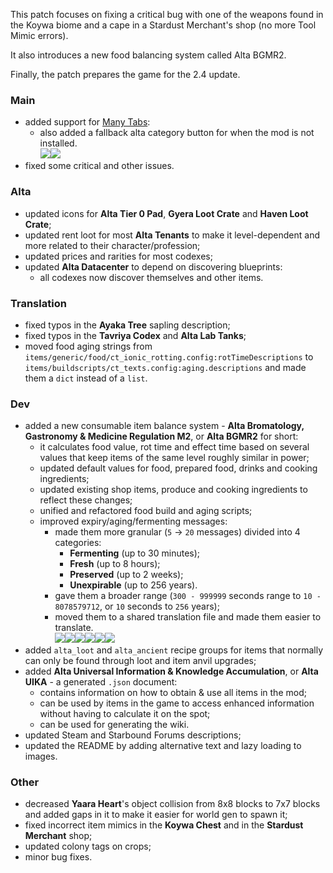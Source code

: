 This patch focuses on fixing a critical bug with one of the weapons found in the Koywa biome and a cape in a Stardust Merchant's shop (no more Tool Mimic errors).

It also introduces a new food balancing system called Alta BGMR2.

Finally, the patch prepares the game for the 2.4 update.

### Main

- added support for [Many Tabs](https://steamcommunity.com/sharedfiles/filedetails/?id=1119086325):
  - also added a fallback alta category button for when the mod is not installed.  
  ![ ](https://raw.githubusercontent.com/Ceterai/Enternia/main/.meta/images/showcase/2.3.4e/tabs1.png)![ ](https://raw.githubusercontent.com/Ceterai/Enternia/main/.meta/images/showcase/2.3.4e/tabs2.png)
- fixed some critical and other issues.

### Alta

- updated icons for **Alta Tier 0 Pad**, **Gyera Loot Crate** and **Haven Loot Crate**;
- updated rent loot for most **Alta Tenants** to make it level-dependent and more related to their character/profession;
- updated prices and rarities for most codexes;
- updated **Alta Datacenter** to depend on discovering blueprints:
  - all codexes now discover themselves and other items.

### Translation

- fixed typos in the **Ayaka Tree** sapling description;
- fixed typos in the **Tavriya Codex** and **Alta Lab Tanks**;
- moved food aging strings from `items/generic/food/ct_ionic_rotting.config:rotTimeDescriptions` to `items/buildscripts/ct_texts.config:aging.descriptions` and made them a `dict` instead of a `list`.

### Dev

- added a new consumable item balance system - **Alta Bromatology, Gastronomy & Medicine Regulation M2**, or **Alta BGMR2** for short:
  - it calculates food value, rot time and effect time based on several values that keep items of the same level roughly similar in power;
  - updated default values for food, prepared food, drinks and cooking ingredients;
  - updated existing shop items, produce and cooking ingredients to reflect these changes;
  - unified and refactored food build and aging scripts;
  - improved expiry/aging/fermenting messages:
    - made them more granular (`5` -> `20` messages) divided into 4 categories:
      - **Fermenting** (up to 30 minutes);
      - **Fresh** (up to 8 hours);
      - **Preserved** (up to 2 weeks);
      - **Unexpirable** (up to 256 years).
    - gave them a broader range (`300 - 999999` seconds range to `10 - 8078579712`, or `10` seconds to `256` years);
    - moved them to a shared translation file and made them easier to translate.  
  ![ ](https://raw.githubusercontent.com/Ceterai/Enternia/main/.meta/images/showcase/2.3.4e/food1.png)![ ](https://raw.githubusercontent.com/Ceterai/Enternia/main/.meta/images/showcase/2.3.4e/food2.png)![ ](https://raw.githubusercontent.com/Ceterai/Enternia/main/.meta/images/showcase/2.3.4e/food3.png)![ ](https://raw.githubusercontent.com/Ceterai/Enternia/main/.meta/images/showcase/2.3.4e/food4.png)![ ](https://raw.githubusercontent.com/Ceterai/Enternia/main/.meta/images/showcase/2.3.4e/food5.png)![ ](https://raw.githubusercontent.com/Ceterai/Enternia/main/.meta/images/showcase/2.3.4e/food6.png)
- added `alta_loot` and `alta_ancient` recipe groups for items that normally can only be found through loot and item anvil upgrades;
- added **Alta Universal Information & Knowledge Accumulation**, or **Alta UIKA** - a generated `.json` document:
  - contains information on how to obtain & use all items in the mod;
  - can be used by items in the game to access enhanced information without having to calculate it on the spot;
  - can be used for generating the wiki.
- updated Steam and Starbound Forums descriptions;
- updated the README by adding alternative text and lazy loading to images.

### Other

- decreased **Yaara Heart**'s object collision from 8x8 blocks to 7x7 blocks and added gaps in it to make it easier for world gen to spawn it;
- fixed incorrect item mimics in the **Koywa Chest** and in the **Stardust Merchant** shop;
- updated colony tags on crops;
- minor bug fixes.
